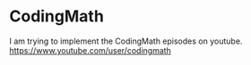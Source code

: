 # CodingMath

I am trying to implement the CodingMath episodes on youtube.
https://www.youtube.com/user/codingmath
